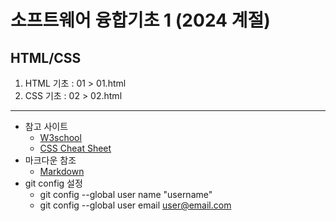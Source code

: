 # 소프트웨어 융합기초 1 (2024 계절)
## HTML/CSS
1. HTML 기초 : 01 > 01.html
2. CSS 기초 : 02 > 02.html
---

+ 참고 사이트
    + [W3school](https://www.w3schools.com/)
    + [CSS Cheat Sheet](https://htmlcheatsheet.com/css/)
+ 마크다운 참조
    + [Markdown](https://gist.github.com/ihoneymon/652be052a0727ad59601)
+ git config 설정
    + git config --global user name "username"
    + git config --global user email user@email.com

